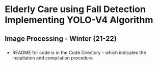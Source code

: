 # Elderly Care using Fall Detection Implementing YOLO-V4 Algorithm
## Image Processing - Winter (21-22)

### 
* README for code is in the Code Directory - which indicates the installation and compilation procedure
